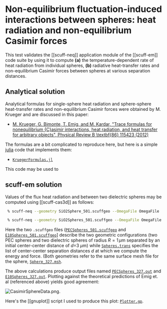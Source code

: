 # Non-equilibrium fluctuation-induced interactions between spheres: heat radiation and non-equilibrium Casimir forces

This test validates the [[scuff-neq]] application module
of the [[scuff-em]] code suite by using it to compute
**(a)** the temperature-dependent rate of heat radiation
from individual spheres,
**(b)** radiative heat-transfer rates and non-equilibrium
Casimir forces between spheres at various separation 
distances.

## Analytical solution

Analytical formulas for single-sphere heat radiation
and sphere-sphere heat-transfer rates and non-equilibrium 
Casimir forces were obtained by M. Krueger and are
discussed in this paper:

* [M. Krueger, G. Bimonte, T. Emig, and M. Kardar, "Trace formulas for nonequilibrium {C}asimir interactions, heat radiation, and heat transfer for arbitrary objects", Physical Review B \textbf{86} 115423 (2012)]({http://link.aps.org/doi/10.1103/PhysRevB.86.115423)

The formulas are a bit complicated to reproduce here, but here
is a simple [<span class="SC">julia</span>](http://julialang.org)
code that implements them:

* [`KruegerFormulas.jl`](KruegerFormulas.jl)

This code may be used to

## <span class="SC">scuff-em</span> solution

Values of the flux
heat radiation
and between two dielectric spheres may be computed
using [[scuff-cas3d]] as follows:

````bash
 % scuff-neq --geometry SiO2Sphere_501.scuffgeo --OmegaFile OmegaFile
````

````bash
 % scuff-neq --geometry SiO2Spheres_501.scuffgeo --OmegaFile OmegaFile
````

Here the two `.scuffgeo` files 
([`PECSpheres_501.scuffgeo`](PECSpheres_501.scuffgeo) and [`E10Spheres_501.scuffgeo`](E10Spheres_501.scuffgeo)]
describe the two geometric configurations
(two PEC spheres and two dielectric spheres of radius $R=1\, \mu$m 
separated by an initial center-center distance of $d$=3 $\mu$m) while
[`Spheres.trans`](Spheres.trans) specifies the list of center-center 
separation distances $d$ at which we compute the energy and force.
(Both geometries refer to the same surface mesh file for the 
sphere, [`Sphere_327.msh`](Sphere_327.msh).

The above calculations produce output files named 
[`PECSpheres_327.out`](PECSpheres_327.out) and 
[`E10Spheres_327.out`](E10Spheres_327.out). Plotting against
the theoretical predictions of Emig et. al (referenced above)
yields good agreement:

![CasimirSphereData.png](CasimirSphereData.png).

Here's the [[gnuplot]] script I used to produce this 
plot: [`Plotter.gp`](Plotter.gp).

[scuffEMGeometries]:                  ../../reference/Geometries.md
[scuffEMTransformations]:             ../../reference/Transformations.md
[scuffEMMaterials]:                   ../../reference/Materials.md
[scuffEMInstallation]:                ../../reference/Installation.md
[EmigPaper]:                          http://journals.aps.org/prl/abstract/10.1103/PhysRevLett.99.170403
